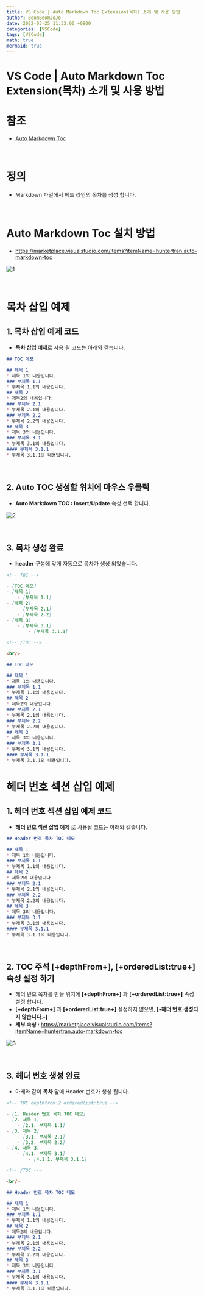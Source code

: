 ```yaml
---
title: VS Code | Auto Markdown Toc Extension(목차) 소개 및 사용 방법
author: BeomBeomJoJo
date: 2022-03-25 11:33:00 +0800
categories: [VSCode]
tags: [VSCode]
math: true
mermaid: true
---
```


# VS Code | Auto Markdown Toc Extension(목차) 소개 및 사용 방법

# **참조**
* [Auto Markdown Toc](https://marketplace.visualstudio.com/items?itemName=huntertran.auto-markdown-toc)      

<br/>

# **정의** 
* Markdown 파일에서 헤드 라인의 목차를 생성 합니다.

<br/>

# **Auto Markdown Toc 설치 방법**
* https://marketplace.visualstudio.com/items?itemName=huntertran.auto-markdown-toc

![1](https://user-images.githubusercontent.com/22911504/160086167-fb4c92f5-8131-4e79-8471-8fd16e1a108c.png)

<br/>

# **목차 삽입 예제**
 
## **1. 목차 삽입 예제 코드**
* **목차 삽입 예제**로 사용 될 코드는 아래와 같습니다. 
```md
## TOC 데모

## 제목 1
* 제목 1의 내용입니다.
### 부제목 1.1
* 부제목 1.1의 내용입니다.
## 제목 2
* 제목2의 내용입니다.
### 부제목 2.1
* 부제목 2.1의 내용입니다.
### 부제목 2.2
* 부제목 2.2의 내용입니다.
## 제목 3
* 제목 3의 내용입니다.
### 부제목 3.1
* 부제목 3.1의 내용입니다.
#### 부제목 3.1.1
* 부제목 3.1.1의 내용입니다.
```

<br/>
 
## **2. Auto TOC 생성할 위치에 마우스 우클릭**
* **Auto Markdown TOC : Insert/Update** 속성 선택 합니다. 

![2](https://user-images.githubusercontent.com/22911504/160086181-20fdfa72-6651-444b-b780-0cf764e7d5c2.png)

<br/>

## **3. 목차 생성 완료**
* **header** 구성에 맞게 자동으로 목차가 생성 되었습니다.
```md
<!-- TOC -->

- [TOC 데모]
- [제목 1]
    - [부제목 1.1]
- [제목 2]
    - [부제목 2.1]
    - [부제목 2.2]
- [제목 3]
    - [부제목 3.1]
        - [부제목 3.1.1]

<!-- /TOC -->

<br/>

## TOC 데모

## 제목 1
* 제목 1의 내용입니다.
### 부제목 1.1
* 부제목 1.1의 내용입니다.
## 제목 2
* 제목2의 내용입니다.
### 부제목 2.1
* 부제목 2.1의 내용입니다.
### 부제목 2.2
* 부제목 2.2의 내용입니다.
## 제목 3
* 제목 3의 내용입니다.
### 부제목 3.1
* 부제목 3.1의 내용입니다.
#### 부제목 3.1.1
* 부제목 3.1.1의 내용입니다.

```

# 헤더 번호 섹션 삽입 예제   
## **1. 헤더 번호 섹션 삽입 예제 코드**
* **헤더 번호 섹션 삽입 예제** 로 사용될 코드는 아래와 같습니다. 
```md
## Header 번호 목차 TOC 데모

## 제목 1
* 제목 1의 내용입니다.
### 부제목 1.1
* 부제목 1.1의 내용입니다.
## 제목 2
* 제목2의 내용입니다.
### 부제목 2.1
* 부제목 2.1의 내용입니다.
### 부제목 2.2
* 부제목 2.2의 내용입니다.
## 제목 3
* 제목 3의 내용입니다.
### 부제목 3.1
* 부제목 3.1의 내용입니다.
#### 부제목 3.1.1
* 부제목 3.1.1의 내용입니다.
```

<br/>

## **2. TOC 주석 [+depthFrom+], [+orderedList:true+] 속성 설정 하기**  
* 헤더 번호 목차를 만들 위치에 **[+depthFrom+]** 과 **[+orderedList:true+]** 속성 설정 합니다.
* **[+depthFrom+]** 과 **[+orderedList:true+]** 설정하지 않으면, **[-헤더 번호 생성되지 않습니다.-]**
* **세부 속성 :** https://marketplace.visualstudio.com/items?itemName=huntertran.auto-markdown-toc

![3](https://user-images.githubusercontent.com/22911504/160086195-d32d72d8-4f1c-4dd6-b1fb-d99182196dff.png)

<br/>

## **3. 헤더 번호 생성 완료**
* 아래와 같이 **목차** 앞에 Header 번호가 생성 됩니다. 
```markdown
<!-- TOC depthfrom:2 orderedlist:true -->

- [1. Header 번호 목차 TOC 데모]
- [2. 제목 1]
    - [2.1. 부제목 1.1]
- [3. 제목 2]
    - [3.1. 부제목 2.1]
    - [3.2. 부제목 2.2]
- [4. 제목 3]
    - [4.1. 부제목 3.1]
        - [4.1.1. 부제목 3.1.1]

<!-- /TOC -->

<br/>

## Header 번호 목차 TOC 데모

## 제목 1
* 제목 1의 내용입니다.
### 부제목 1.1
* 부제목 1.1의 내용입니다.
## 제목 2
* 제목2의 내용입니다.
### 부제목 2.1
* 부제목 2.1의 내용입니다.
### 부제목 2.2
* 부제목 2.2의 내용입니다.
## 제목 3
* 제목 3의 내용입니다.
### 부제목 3.1
* 부제목 3.1의 내용입니다.
#### 부제목 3.1.1
* 부제목 3.1.1의 내용입니다.
```